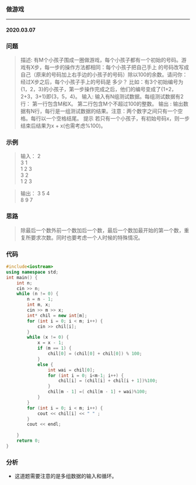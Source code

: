 ### 做游戏
***
#### 2020.03.07

### 问题
>描述:
有M个小孩子围成一圈做游戏，每个小孩子都有一个初始的号码。游戏有X步，每一步的操作方法都相同：每个小孩子把自己手上
的号码改写成自己（原来的号码加上右手边的小孩子的号码）除以100的余数。请问你：经过X步之后，每个小孩子手上的号码是
多少？ 比如：有3个初始编号为{1，2，3}的小孩子，第一步操作完成之后，他们的编号变成了{1+2，2+3，3+1}即{3，5，4}。
输入:
输入有N组测试数据。每组测试数据有2行： 第一行包含M和X。 第二行包含M个不超过100的整数。
输出 :
输出数据有N行，每行是一组测试数据的结果。注意：两个数字之间只有一个空格。每行以一个空格结尾。
提示
若只有一个小孩子，有初始号码x，则一步结束后结果为x + x(也需考虑%100)。　

### 示例
>输入：
2  
3 1  
1 2 3  
3 2  
1 2 3  

>输出：
3 5 4  
8 9 7  

### 思路
>除最后一个数外前一个数加后一个数，最后一个数加最开始的第一个数，重复所要求次数。同时也要考虑一个人时候的特殊情况。

### 代码
```c++
#include<iostream>
using namespace std;
int main() {
	int n;
	cin >> n;
	while (n != 0) {
		n = n - 1;
		int m, x;
		cin >> m >> x;
		int* chil = new int[m];
		for (int i = 0; i < m; i++) {
			cin >> chil[i];
		}
		while (x != 0) {
			x = x - 1;
			if (m == 1) {
				chil[0] = (chil[0] + chil[0]) % 100;
			}
			else {
				int wai = chil[0];
				for (int i = 0; i<m-1; i++) {
					chil[i] = (chil[i] + chil[i + 1])%100;
				}
				chil[m - 1] =( chil[m - 1] + wai)%100;
			}
		}
		for (int i = 0; i < m; i++) {
			cout << chil[i] << " " ;
		}
		cout << endl;
		
	}
	return 0;
}
```

### 分析
 - 这道题需要注意的是多组数据的输入和循环。
